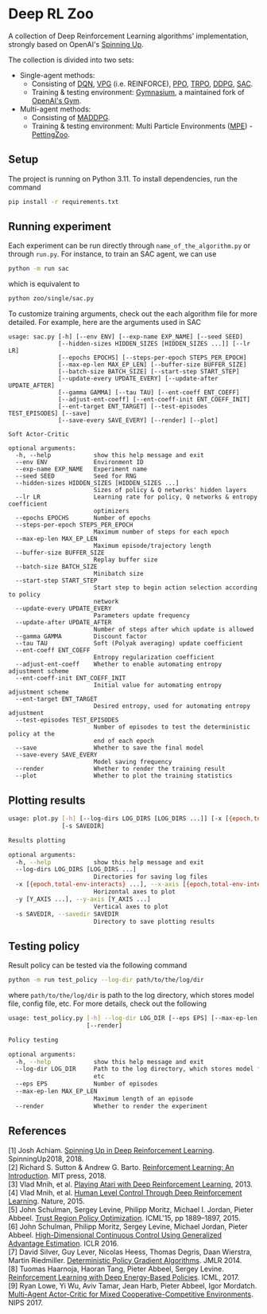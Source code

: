 
# Deep RL Zoo
A collection of Deep Reinforcement Learning algorithms' implementation, strongly based on OpenAI's [Spinning Up](https://github.com/openai/spinningup).  

The collection is divided into two sets:
- Single-agent methods:
    - Consisting of [DQN](./zoo/single/dqn.py), [VPG](./zoo/single/vpg.py) (i.e. REINFORCE), [PPO](./zoo/single/ppo.py), [TRPO](./zoo/single/trpo.py), [DDPG](./zoo/single/ddpg.py), [SAC](./zoo/single/sac.py).
    - Training & testing environment: [Gymnasium](https://gymnasium.farama.org), a maintained fork of [OpenAI's Gym](https://github.com/openai/gym).
- Multi-agent methods:
    - Consisting of [MADDPG](./zoo/multi/maddpg.py).
    - Training & testing environment: Multi Particle Environments ([MPE](https://pettingzoo.farama.org/environments/mpe/)) - [PettingZoo](https://pettingzoo.farama.org).

## Setup
The project is running on Python 3.11. To install dependencies, run the command
```bash
pip install -r requirements.txt
```

## Running experiment
Each experiment can be run directly through `name_of_the_algorithm.py` or through `run.py`. For instance, to train an SAC agent, we can use
```bash
python -m run sac
```
which is equivalent to
```bash
python zoo/single/sac.py
```
To customize training arguments, check out the each algorithm file for more detailed. For example, here are the arguments used in SAC
```
usage: sac.py [-h] [--env ENV] [--exp-name EXP_NAME] [--seed SEED]
              [--hidden-sizes HIDDEN_SIZES [HIDDEN_SIZES ...]] [--lr LR]
              [--epochs EPOCHS] [--steps-per-epoch STEPS_PER_EPOCH]
              [--max-ep-len MAX_EP_LEN] [--buffer-size BUFFER_SIZE]
              [--batch-size BATCH_SIZE] [--start-step START_STEP]
              [--update-every UPDATE_EVERY] [--update-after UPDATE_AFTER]
              [--gamma GAMMA] [--tau TAU] [--ent-coeff ENT_COEFF]
              [--adjust-ent-coeff] [--ent-coeff-init ENT_COEFF_INIT]
              [--ent-target ENT_TARGET] [--test-episodes TEST_EPISODES] [--save]
              [--save-every SAVE_EVERY] [--render] [--plot]

Soft Actor-Critic

optional arguments:
  -h, --help            show this help message and exit
  --env ENV             Environment ID
  --exp-name EXP_NAME   Experiment name
  --seed SEED           Seed for RNG
  --hidden-sizes HIDDEN_SIZES [HIDDEN_SIZES ...]
                        Sizes of policy & Q networks' hidden layers
  --lr LR               Learning rate for policy, Q networks & entropy coefficient
                        optimizers
  --epochs EPOCHS       Number of epochs
  --steps-per-epoch STEPS_PER_EPOCH
                        Maximum number of steps for each epoch
  --max-ep-len MAX_EP_LEN
                        Maximum episode/trajectory length
  --buffer-size BUFFER_SIZE
                        Replay buffer size
  --batch-size BATCH_SIZE
                        Minibatch size
  --start-step START_STEP
                        Start step to begin action selection according to policy
                        network
  --update-every UPDATE_EVERY
                        Parameters update frequency
  --update-after UPDATE_AFTER
                        Number of steps after which update is allowed
  --gamma GAMMA         Discount factor
  --tau TAU             Soft (Polyak averaging) update coefficient
  --ent-coeff ENT_COEFF
                        Entropy regularization coefficient
  --adjust-ent-coeff    Whether to enable automating entropy adjustment scheme
  --ent-coeff-init ENT_COEFF_INIT
                        Initial value for automating entropy adjustment scheme
  --ent-target ENT_TARGET
                        Desired entropy, used for automating entropy adjustment
  --test-episodes TEST_EPISODES
                        Number of episodes to test the deterministic policy at the
                        end of each epoch
  --save                Whether to save the final model
  --save-every SAVE_EVERY
                        Model saving frequency
  --render              Whether to render the training result
  --plot                Whether to plot the training statistics
```

## Plotting results
```bash
usage: plot.py [-h] [--log-dirs LOG_DIRS [LOG_DIRS ...]] [-x [{epoch,total-env-interacts} ...]] [-y [Y_AXIS ...]]
               [-s SAVEDIR]

Results plotting

optional arguments:
  -h, --help            show this help message and exit
  --log-dirs LOG_DIRS [LOG_DIRS ...]
                        Directories for saving log files
  -x [{epoch,total-env-interacts} ...], --x-axis [{epoch,total-env-interacts} ...]
                        Horizontal axes to plot
  -y [Y_AXIS ...], --y-axis [Y_AXIS ...]
                        Vertical axes to plot
  -s SAVEDIR, --savedir SAVEDIR
                        Directory to save plotting results
```

## Testing policy
Result policy can be tested via the following command
```bash
python -m run test_policy --log-dir path/to/the/log/dir
```
where `path/to/the/log/dir` is path to the log directory, which stores model file, config file, etc. For more details, check out the following
```bash
usage: test_policy.py [-h] --log-dir LOG_DIR [--eps EPS] [--max-ep-len MAX_EP_LEN]
                      [--render]

Policy testing

optional arguments:
  -h, --help            show this help message and exit
  --log-dir LOG_DIR     Path to the log directory, which stores model file, config file,
                        etc
  --eps EPS             Number of episodes
  --max-ep-len MAX_EP_LEN
                        Maximum length of an episode
  --render              Whether to render the experiment
```

## References
[1] Josh Achiam. [Spinning Up in Deep Reinforcement Learning](https://spinningup.openai.com/). SpinningUp2018, 2018.  
[2] Richard S. Sutton & Andrew G. Barto. [Reinforcement Learning: An Introduction](https://mitpress.mit.edu/books/reinforcement-learning-second-edition). MIT press, 2018.  
[3] Vlad Mnih, et al. [Playing Atari with Deep Reinforcement Learning](https://www.cs.toronto.edu/~vmnih/docs/dqn.pdf), 2013.  
[4] Vlad Mnih, et al. [Human Level Control Through Deep Reinforcement Learning](https://www.deepmind.com/publications/human-level-control-through-deep-reinforcement-learning). Nature, 2015.  
[5] John Schulman, Sergey Levine, Philipp Moritz, Michael I. Jordan, Pieter Abbeel. [Trust Region Policy Optimization](https://dl.acm.org/doi/10.5555/3045118.3045319). ICML'15, pp 1889–1897, 2015.  
[6] John Schulman, Philipp Moritz, Sergey Levine, Michael Jordan, Pieter Abbeel. [High-Dimensional Continuous Control Using Generalized Advantage Estimation](https://arxiv.org/abs/1506.02438). ICLR 2016.  
[7] David Silver, Guy Lever, Nicolas Heess, Thomas Degris, Daan Wierstra, Martin Riedmiller. [Deterministic Policy Gradient Algorithms](http://proceedings.mlr.press/v32/silver14.pdf). JMLR 2014.  
[8] Tuomas Haarnoja, Haoran Tang, Pieter Abbeel, Sergey Levine. [Reinforcement Learning with Deep Energy-Based Policies](https://dl.acm.org/doi/10.5555/3305381.3305521). ICML, 2017.  
[9] Ryan Lowe, Yi Wu, Aviv Tamar, Jean Harb, Pieter Abbeel, Igor Mordatch. [Multi-Agent Actor-Critic for Mixed Cooperative-Competitive Environments](https://arxiv.org/abs/1706.02275). NIPS 2017.
